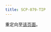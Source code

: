 ```yaml
---
title: SCP-079-TIP
---
```


<link rel="stylesheet" href="/css/chinese.css">

重定向至[该页面](/tip/)。
<script>window.location.replace("/tip/");</script>
